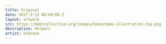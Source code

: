 ```yaml
---
title: Original
date: 2017-2-13 00:00:00 Z
layout: artwork
src: https://debtcollective.org/images/home/home-illustration-top.png
description: Helpers
artist: Unknown
---
```



